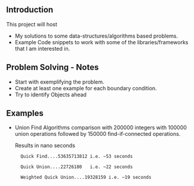 Introduction
------------
This project will host 
* My solutions to some data-structures/algorithms based problems.
* Example Code snippets to work with some of the libraries/frameworks that I am interested in.


Problem Solving - Notes
-----------------------

* Start with exemplifying the problem.
* Create at least one example for each boundary condition.
* Try to identify Objects ahead

Examples
--------
* Union Find Algorithms comparison with 200000 integers with 100000 union operations followed by 150000 find-if-connected operations.

    Results in nano seconds

        Quick Find....53635713812 i.e. ~53 seconds

        Quick Union....22726180   i.e. ~22 seconds

        Weighted Quick Union....19328159 i.e. ~19 seconds
